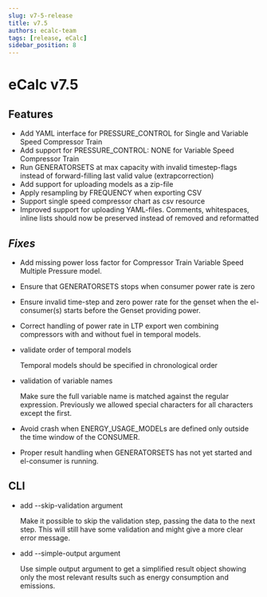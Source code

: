 ```yaml
---
slug: v7-5-release
title: v7.5
authors: ecalc-team
tags: [release, eCalc]
sidebar_position: 8
---
```


# eCalc v7.5

## Features

* Add YAML interface for PRESSURE_CONTROL for Single and Variable Speed Compressor Train
* Add support for PRESSURE_CONTROL: NONE for Variable Speed Compressor Train
* Run GENERATORSETS at max capacity with invalid timestep-flags instead of forward-filling last valid value (extrapcorrection)
* Add support for uploading models as a zip-file
* Apply resampling by FREQUENCY when exporting CSV
* Support single speed compressor chart as csv resource
* Improved support for uploading YAML-files. Comments, whitespaces, inline lists should now be preserved instead of removed and reformatted

## *Fixes*

* Add missing power loss factor for Compressor Train Variable Speed Multiple Pressure model.
* Ensure that GENERATORSETS stops when consumer power rate is zero
* Ensure invalid time-step and zero power rate for the genset when the el-consumer(s) starts before the Genset providing power.
* Correct handling of power rate in LTP export wen combining compressors with and without fuel in temporal models.

* validate order of temporal models

  Temporal models should be specified in chronological order

* validation of variable names

  Make sure the full variable name is matched against the regular expression.
  Previously we allowed special characters for all characters except the first.

* Avoid crash when ENERGY_USAGE_MODELs are defined only outside the time window of the CONSUMER.

* Proper result handling when GENERATORSETS has not yet started and el-consumer is running.


## CLI

* add --skip-validation argument

  Make it possible to skip the validation step, passing the data to the next step. This will still have some
  validation and might give a more clear error message.

* add --simple-output argument

  Use simple output argument to get a simplified result object showing only the most relevant results such as
  energy consumption and emissions.